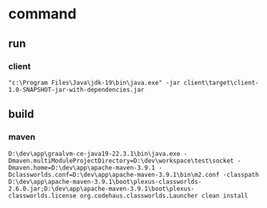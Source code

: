 # command
## run
### client
`"c:\Program Files\Java\jdk-19\bin\java.exe" -jar client\target\client-1.0-SNAPSHOT-jar-with-dependencies.jar`
## build
### maven
`D:\dev\app\graalvm-ce-java19-22.3.1\bin\java.exe -Dmaven.multiModuleProjectDirectory=D:\dev\workspace\test\socket -Dmaven.home=D:\dev\app\apache-maven-3.9.1 -Dclassworlds.conf=D:\dev\app\apache-maven-3.9.1\bin\m2.conf -classpath D:\dev\app\apache-maven-3.9.1\boot\plexus-classworlds-2.6.0.jar;D:\dev\app\apache-maven-3.9.1\boot\plexus-classworlds.license org.codehaus.classworlds.Launcher clean install`
